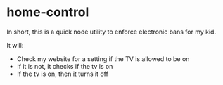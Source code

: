 # home-control
In short, this is a quick node utility to enforce electronic bans for my kid.

It will:
* Check my website for a setting if the TV is allowed to be on
* If it is not, it checks if the tv is on
* If the tv is on, then it turns it off
